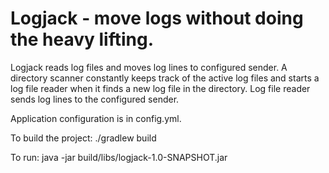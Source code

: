 # Logjack - move logs without doing the heavy lifting.

Logjack reads log files and moves log lines to configured sender. A directory scanner constantly keeps track of the active log files and starts a log file reader when it finds a new log file in the directory. Log file reader sends log lines to the configured sender. 

Application configuration is in config.yml. 

To build the project: ./gradlew build 

To run: java -jar build/libs/logjack-1.0-SNAPSHOT.jar
